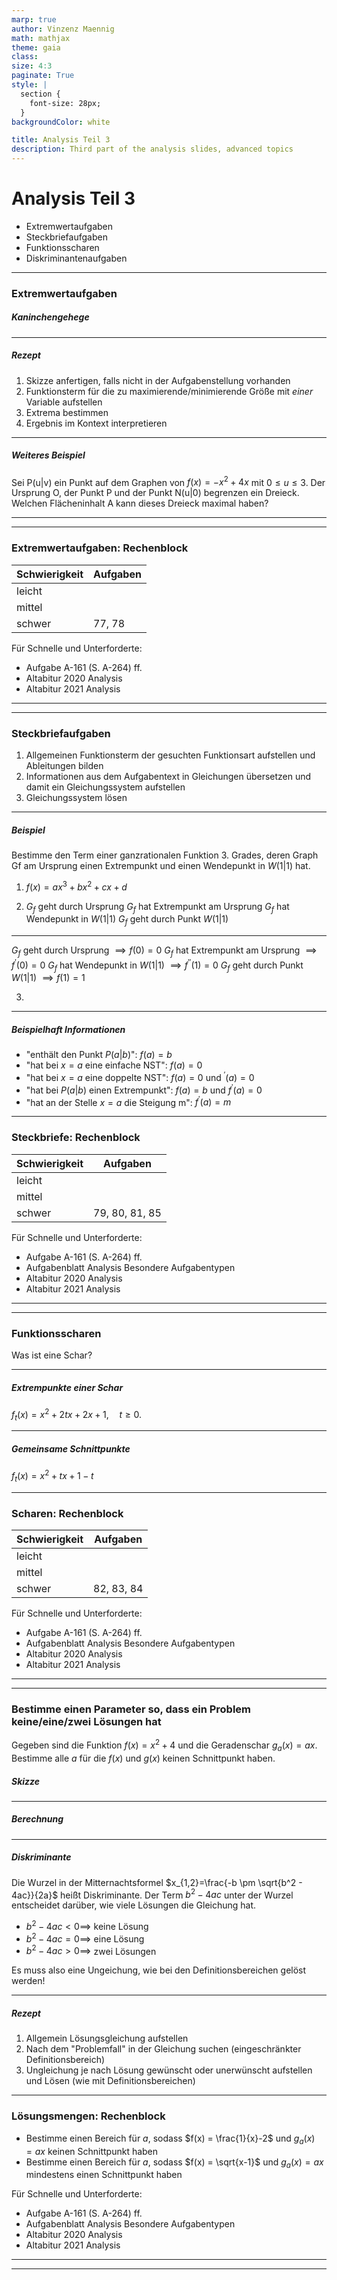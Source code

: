 ```yaml
---
marp: true
author: Vinzenz Maennig
math: mathjax
theme: gaia
class: 
size: 4:3
paginate: True
style: |
  section {
    font-size: 28px;
  }
backgroundColor: white

title: Analysis Teil 3
description: Third part of the analysis slides, advanced topics
---
```

# Analysis Teil 3
- Extremwertaufgaben
- Steckbriefaufgaben
- Funktionsscharen
- Diskriminantenaufgaben

---
<!--header: Analysis | Extremwertaufgaben-->
<!--footer: Abiturma/Abicrash Abivorbereitungskurs | Fasching 2024 München | Vinzenz Männig-->
### Extremwertaufgaben
##### Kaninchengehege

---
##### Rezept
1. Skizze anfertigen, falls nicht in der Aufgabenstellung vorhanden
2. Funktionsterm für die zu maximierende/minimierende Größe mit *einer* Variable aufstellen
3. Extrema bestimmen
4. Ergebnis im Kontext interpretieren

---
##### Weiteres Beispiel
Sei P(u|v) ein Punkt auf dem Graphen von $f(x) = -x^2+4x$ mit $0 \leq u\leq 3$. Der Ursprung O, der Punkt P und der Punkt N(u|0) begrenzen ein Dreieck. Welchen Flächeninhalt A kann dieses Dreieck maximal haben?

---

---
### Extremwertaufgaben: Rechenblock

| Schwierigkeit | Aufgaben |
| ----------- | ----------- |
| leicht | |
| mittel | |
| schwer | 77, 78 |

Für Schnelle und Unterforderte:
- Aufgabe A-161 (S. A-264) ff.
- Altabitur 2020 Analysis
- Altabitur 2021 Analysis

---
---
### Steckbriefaufgaben
1. Allgemeinen Funktionsterm der gesuchten Funktionsart aufstellen und Ableitungen bilden
2. Informationen aus dem Aufgabentext in Gleichungen übersetzen und damit
ein Gleichungssystem aufstellen
3. Gleichungssystem lösen

---
##### Beispiel
Bestimme den Term einer ganzrationalen Funktion 3. Grades, deren Graph Gf am Ursprung einen Extrempunkt und einen Wendepunkt in $W( 1 | 1 )$ hat.
1. $f(x) = ax^3 + bx^2 + cx + d$
&nbsp;
&nbsp;
&nbsp;

2. $G_f$ geht durch Ursprung
$G_f$ hat Extrempunkt am Ursprung
$G_f$ hat Wendepunkt in $W( 1 | 1 )$
$G_f$ geht durch Punkt $W( 1 | 1 )$

---
$G_f$ geht durch Ursprung $\implies f(0) = 0$
$G_f$ hat Extrempunkt am Ursprung $\implies f^\prime(0) = 0$
$G_f$ hat Wendepunkt in $W( 1 | 1 )$ $\implies f^{\prime \prime}(1) = 0$
$G_f$ geht durch Punkt $W( 1 | 1 )$ $\implies f(1) = 1$

3. 

---
##### Beispielhaft Informationen
- "enthält den Punkt $P(a|b)$": $f(a) = b$
- "hat bei $x = a$ eine einfache NST": $f(a) = 0$
- "hat bei $x = a$ eine doppelte NST": $f(a) = 0$ und $^\prime(a) = 0$
- "hat bei $P( a | b)$ einen Extrempunkt": $f(a) = b$ und $f^\prime(a) = 0$
- "hat an der Stelle $x = a$ die Steigung m": $f^\prime(a) = m$

---
### Steckbriefe: Rechenblock

| Schwierigkeit | Aufgaben |
| ----------- | ----------- |
| leicht | |
| mittel | |
| schwer | 79, 80, 81, 85 |

Für Schnelle und Unterforderte:
- Aufgabe A-161 (S. A-264) ff.
- Aufgabenblatt Analysis Besondere Aufgabentypen
- Altabitur 2020 Analysis
- Altabitur 2021 Analysis

---
---
### Funktionsscharen
Was ist eine Schar?

---
##### Extrempunkte einer Schar
$f_t (x) = x^2 + 2tx + 2x + 1, \quad t ≥ 0.$

---
##### Gemeinsame Schnittpunkte
$f_t (x) = x^2 + tx + 1 - t$

---
### Scharen: Rechenblock

| Schwierigkeit | Aufgaben |
| ----------- | ----------- |
| leicht | |
| mittel | |
| schwer | 82, 83, 84 |

Für Schnelle und Unterforderte:
- Aufgabe A-161 (S. A-264) ff.
- Aufgabenblatt Analysis Besondere Aufgabentypen
- Altabitur 2020 Analysis
- Altabitur 2021 Analysis

---

---
### Bestimme einen Parameter so, dass ein Problem keine/eine/zwei Lösungen hat
Gegeben sind die Funktion $f(x) = x^2+4$ und die Geradenschar $g_a(x) = ax$. Bestimme alle $a$ für die $f(x)$ und $g(x)$ keinen Schnittpunkt haben.
##### Skizze

---

##### Berechnung

---

##### Diskriminante
Die Wurzel in der Mitternachtsformel $x_{1,2}=\frac{-b \pm \sqrt{b^2 - 4ac}}{2a}$ heißt Diskriminante. Der Term $b^2 - 4ac$ unter der Wurzel entscheidet darüber, wie viele Lösungen die Gleichung hat.
- $b^2 - 4ac < 0 \implies$ keine Lösung 
- $b^2 - 4ac = 0 \implies$ eine Lösung 
- $b^2 - 4ac > 0 \implies$ zwei Lösungen

Es muss also eine Ungeichung, wie bei den Definitionsbereichen gelöst werden!

---
##### Rezept
1. Allgemein Lösungsgleichung aufstellen
2. Nach dem "Problemfall" in der Gleichung suchen (eingeschränkter Definitionsbereich)
3. Ungleichung je nach Lösung gewünscht oder unerwünscht aufstellen und Lösen (wie mit Definitionsbereichen)

---
### Lösungsmengen: Rechenblock
- Bestimme einen Bereich für $a$, sodass $f(x) = \frac{1}{x}-2$ und $g_a(x)=ax$ keinen Schnittpunkt haben
- Bestimme einen Bereich für $a$, sodass $f(x) = \sqrt{x-1}$ und $g_a(x)=ax$ mindestens einen Schnittpunkt haben

Für Schnelle und Unterforderte:
- Aufgabe A-161 (S. A-264) ff.
- Aufgabenblatt Analysis Besondere Aufgabentypen
- Altabitur 2020 Analysis
- Altabitur 2021 Analysis

---
---